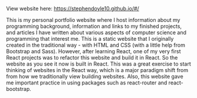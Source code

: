 View website here: https://stephendoyle10.github.io/#/

This is my personal portfolio website where I host information about my programming background, information and links to my finished projects, and articles I have written about various aspects of computer science and programming that interest me. This is a static website that I originally created in the traditional way - with HTML and CSS (with a little help from Bootstrap and Sass). However, after learning React, one of my very first React projects was to refactor this website and build it in React. So the website as you see it now is built in React. This was a great exercise to start thinking of websites in the React way, which is a major paradigm shift from from how we traditionally view building websites. Also, this website gave me important practice in using packages such as react-router and react-bootstrap.
